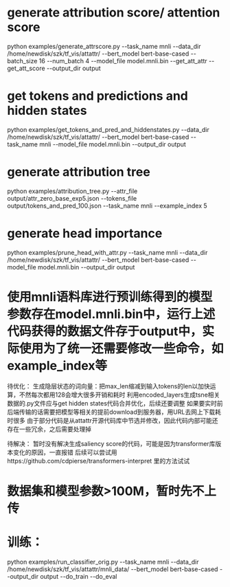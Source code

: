 # generate attribution score/ attention score
python examples/generate_attrscore.py --task_name mnli --data_dir /home/newdisk/szk/tf_vis/attattr/ --bert_model bert-base-cased --batch_size 16 --num_batch 4  --model_file model.mnli.bin --get_att_attr --get_att_score --output_dir output
# get tokens and predictions and hidden states
python examples/get_tokens_and_pred_and_hiddenstates.py --data_dir /home/newdisk/szk/tf_vis/attattr/  --bert_model bert-base-cased  --task_name mnli --model_file model.mnli.bin --output_dir output
# generate attribution tree
python examples/attribution_tree.py --attr_file output/attr_zero_base_exp5.json --tokens_file output/tokens_and_pred_100.json --task_name mnli --example_index 5
# generate head importance
python examples/prune_head_with_attr.py --task_name mnli --data_dir /home/newdisk/szk/tf_vis/attattr/ --bert_model bert-base-cased --model_file model.mnli.bin  --output_dir output

# 使用mnli语料库进行预训练得到的模型参数存在model.mnli.bin中，运行上述代码获得的数据文件存于output中，实际使用为了统一还需要修改一些命令，如example_index等

待优化：
生成隐层状态的词向量：把max_len缩减到输入tokens的len以加快运算，不然每次都用128会增大很多开销和耗时
利用encoded_layers生成tsne相关数据的.py文件应与get hidden states代码合并优化，后续还要调整
如果要实时前后端传输的话需要把模型等相关的提前download到服务器，用URL去网上下载耗时很多
由于部分代码是从attattr开源代码库中节选并修改，因此代码内部可能还存在一些冗余，之后需要处理掉

待解决：
暂时没有解决生成saliency score的代码，可能是因为transformer库版本变化的原因，一直报错
后续可以尝试用https://github.com/cdpierse/transformers-interpret 里的方法试试

# 数据集和模型参数>100M，暂时先不上传

# 训练：
python examples/run_classifier_orig.py --task_name mnli --data_dir /home/newdisk/szk/tf_vis/attattr/mnli_data/ --bert_model bert-base-cased  --output_dir output --do_train --do_eval
